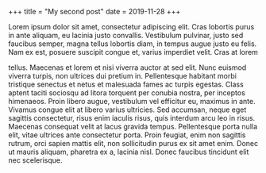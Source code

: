+++
title = "My second post"
date = 2019-11-28
+++

 Lorem ipsum dolor sit amet, consectetur adipiscing elit. Cras lobortis purus in ante aliquam, eu lacinia
justo convallis. Vestibulum pulvinar, justo sed faucibus semper, magna tellus lobortis diam, in tempus
augue justo eu felis. Nam ex est, posuere suscipit congue et, varius imperdiet velit. Cras at lorem
<!-- more -->
tellus. Maecenas et lorem et nisi viverra auctor at sed elit. Nunc euismod viverra turpis, non ultrices
dui pretium in. Pellentesque habitant morbi tristique senectus et netus et malesuada fames ac turpis
egestas. Class aptent taciti sociosqu ad litora torquent per conubia nostra, per inceptos himenaeos.
Proin libero augue, vestibulum vel efficitur eu, maximus in ante. Vivamus congue elit at libero varius
ultricies. Sed accumsan, neque eget sagittis consectetur, risus enim iaculis risus, quis interdum arcu
leo in risus. Maecenas consequat velit at lacus gravida tempus. Pellentesque porta nulla elit, vitae
ultrices ante consectetur porta. Proin feugiat, enim non sagittis rutrum, orci sapien mattis elit, non
sollicitudin purus ex sit amet enim. Donec ut mauris aliquam, pharetra ex a, lacinia nisl. Donec
faucibus tincidunt elit nec scelerisque.